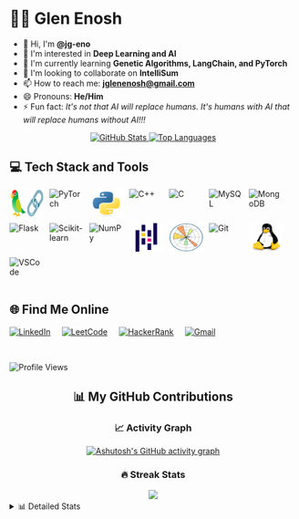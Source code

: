 # 👨‍💻 Glen Enosh

- 👋 Hi, I'm **@jg-eno**  
- 👀 I'm interested in **Deep Learning and AI**  
- 🌱 I'm currently learning **Genetic Algorithms, LangChain, and PyTorch**  
- 💞️ I'm looking to collaborate on **IntelliSum**  
- 📫 How to reach me: **[jglenenosh@gmail.com](mailto:jglenenosh@gmail.com)**  
- 😄 Pronouns: **He/Him**  
- ⚡ Fun fact: *It's not that AI will replace humans. It's humans with AI that will replace humans without AI!!!*

<div align="center">
  <a href="#">
    <img height="180em" src="https://github-readme-stats.vercel.app/api?username=jg-eno&show_icons=true&theme=merko&include_all_commits=true&count_private=true" alt="GitHub Stats"/>
  </a>
  <a href="#">
    <img height="180em" src="https://github-readme-stats.vercel.app/api/top-langs/?username=jg-eno&layout=compact&langs_count=6&theme=merko" alt="Top Languages"/>
  </a>
</div>

## 💻 Tech Stack and Tools  
<div style="display: flex; flex-wrap: wrap; gap: 10px;">
   <img alt="LangChain" height="50" width="60" src="https://github.com/jg-eno/jg-eno/blob/main/langchain-seeklogo.svg">
   <img alt="PyTorch" height="50" width="60" src="https://www.vectorlogo.zone/logos/pytorch/pytorch-icon.svg">
   <img alt="Python" height="50" width="60" src="https://raw.githubusercontent.com/devicons/devicon/master/icons/python/python-original.svg">
   <img alt="C++" height="50" width="60" src="https://cdn.jsdelivr.net/gh/devicons/devicon/icons/cplusplus/cplusplus-original.svg">
   <img alt="C" height="50" width="60" src="https://cdn.jsdelivr.net/gh/devicons/devicon/icons/c/c-original.svg">
   <img alt="MySQL" height="50" width="60" src="https://cdn.jsdelivr.net/gh/devicons/devicon/icons/mysql/mysql-original-wordmark.svg">
   <img alt="MongoDB" height="50" width="60" src="https://cdn.jsdelivr.net/gh/devicons/devicon/icons/mongodb/mongodb-original.svg">
   <img alt="Flask" height="50" width="60" src="https://cdn.jsdelivr.net/gh/devicons/devicon/icons/flask/flask-original.svg">
   <img alt="Scikit-learn" height="50" width="60" src="https://upload.wikimedia.org/wikipedia/commons/0/05/Scikit_learn_logo_small.svg">
   <img alt="NumPy" height="50" width="60" src="https://cdn.jsdelivr.net/gh/devicons/devicon/icons/numpy/numpy-original.svg">
   <img alt="Pandas" height="50" width="60" src="https://raw.githubusercontent.com/devicons/devicon/2ae2a900d2f041da66e950e4d48052658d850630/icons/pandas/pandas-original.svg">
   <img alt="Matplotlib" height="50" width="60" src="https://raw.githubusercontent.com/devicons/devicon/master/icons/matplotlib/matplotlib-original.svg">
   <img alt="Git" height="50" width="60" src="https://www.vectorlogo.zone/logos/git-scm/git-scm-icon.svg">
   <img alt="Linux" height="50" width="60" src="https://raw.githubusercontent.com/devicons/devicon/master/icons/linux/linux-original.svg">
   <img alt="VSCode" height="50" width="60" src="https://cdn.jsdelivr.net/gh/devicons/devicon/icons/vscode/vscode-original.svg">
</div>

## 🌐 Find Me Online  
<div style="display: flex; align-items: center; gap: 20px;">

<!-- LinkedIn -->
  <a href="https://www.linkedin.com/in/glen-enosh-924414215">
    <img src="https://upload.wikimedia.org/wikipedia/commons/8/81/LinkedIn_icon.svg" alt="LinkedIn" height="45" width="55"/>
  </a>

  <!-- LeetCode -->
  <a href="https://leetcode.com/JG_Enosh" target="_blank">
    <img src="https://upload.wikimedia.org/wikipedia/commons/1/19/LeetCode_logo_black.png" alt="LeetCode" height="45" width="55"/>
  </a>

  <!-- HackerRank -->
  <a href="https://www.hackerrank.com/profile/glenenosh15" target="_blank">
    <img src="https://upload.wikimedia.org/wikipedia/commons/6/6a/Hackerrank_meaningful_logo.svg" alt="HackerRank" height="45" width="55"/>
  </a>

  <!-- Gmail -->
  <a href="mailto:jglenenosh@gmail.com">
    <img src="https://upload.wikimedia.org/wikipedia/commons/thumb/7/7e/Gmail_icon_%282020%29.svg/512px-Gmail_icon_%282020%29.svg.png?20221017173631" alt="Gmail" height="45" width="55"/>
  </a>

</div>

<br> <!-- Add some vertical space -->
<p align="left">
  <img src="https://komarev.com/ghpvc/?username=jg-eno&color=green" alt="Profile Views"/>
</p>

<div align="center">

## 📊 My GitHub Contributions

### 📈 Activity Graph  
[![Ashutosh's GitHub activity graph](https://github-readme-activity-graph.vercel.app/graph?username=jg-eno&theme=merko)](https://github.com/ashutosh00710/github-readme-activity-graph)

### 🔥 Streak Stats  
<a href="https://git.io/streak-stats">
  <img src="https://github-readme-streak-stats.herokuapp.com/?user=jg-eno&theme=merko"/>
</a>

</div>

<details>
  <summary>📊 Detailed Stats</summary>
  <br>
  <img src="https://raw.githubusercontent.com/jg-eno/jg-eno/main/github-metrics.svg"/>
</details>
